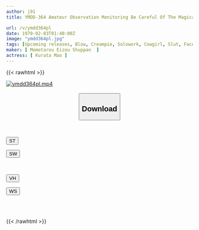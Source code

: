 ```yaml
---
author: j91
title: YMDD-364 Amateur Observation Monitoring Be Careful Of The Magical Charm! Mao Kurata Has Sex Behind Closed Doors With An Unavoidable Creampie As She Appears In Front Of Herself With Rippling, Seductive Hips.

url: /v/ymdd364pl
date: 1970-02-03T01:40:00Z
image: "ymdd364pl.jpg"
tags: [Upcoming releases, Blow, Creampie, Solowork, Cowgirl, Slut, Facesitting	]
maker: [ Momotarou Eizou Shuppan  ]
actress: [ Kurata Mao ]
---
```



{{< rawhtml >}}

<div class="video" data-videoid="pending_link_2.html">
    <a href="javascript:;">
        <img src="/v/ymdd364pl/ymdd364pl.jpg" width="WIDTH" height="HEIGHT" alt="ymdd364pl.mp4" loading="lazy">
    </a>
</div>

<script type="text/javascript" src="https://j91.asia/asset/on-demand-pend.js"></script>

<br>
  <link rel="stylesheet" href="https://j91.asia/asset/bs5.css">
  
  <center>
  <button class="btn btn-primary" type="button" data-bs-toggle="collapse" data-bs-target=".multi-collapse" aria-expanded="false" aria-controls="multiCollapseExample1 multiCollapseExample2"><h2>Download</h2></button></center>
</p>
<div class="row">
  <div class="col">
    <div class="collapse multi-collapse" id="multiCollapseExample1">
      <div class="card card-body">
	      	      <br>
<div class="buttons">  
<p><a href="https://j91.asia/pending_link_2.html" target="_blank"><button class="btn-hover color-3"><i class="fa fa-download"></i> ST</button></a></p>
<p><a href="https://j91.asia/pending_link_2.html" target="_blank"><button class="btn-hover color-2"><i class="fa fa-download"></i> SW</button></a></p></div>
    </div>
  </div>
</div>
  <div class="col">
    <div class="collapse multi-collapse" id="multiCollapseExample2">
      <div class="card card-body">
	      <br>
<div class="buttons">
<p><a href="https://j91.asia/pending_link_2.html" target="_blank"><button class="btn-hover color-9"><i class="fa fa-download"></i> VH</button></a></p>
<p><a href="https://j91.asia/pending_link_2.html" target="_blank"><button class="btn-hover color-8"><i class="fa fa-download"></i> WS</button></a></p></div>
<br><br>
      </div>
    </div>
  </div>
</div>

{{< /rawhtml >}}